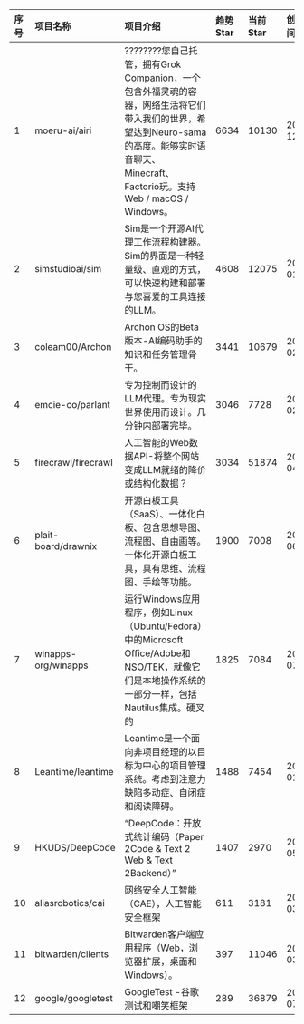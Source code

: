 |序号|项目名称|项目介绍|趋势Star|当前Star|创建时间|
|:---|:---|:---|:---|:---|:---|
|1|moeru-ai/airi|????????您自己托管，拥有Grok Companion，一个包含外福灵魂的容器，网络生活将它们带入我们的世界，希望达到Neuro-sama的高度。能够实时语音聊天、Minecraft、Factorio玩。支持Web / macOS / Windows。|6634|10130|2024-12-01|
|2|simstudioai/sim|Sim是一个开源AI代理工作流程构建器。Sim的界面是一种轻量级、直观的方式，可以快速构建和部署与您喜爱的工具连接的LLM。|4608|12075|2025-01-05|
|3|coleam00/Archon|Archon OS的Beta版本-AI编码助手的知识和任务管理骨干。|3441|10679|2025-02-07|
|4|emcie-co/parlant|专为控制而设计的LLM代理。专为现实世界使用而设计。几分钟内部署完毕。|3046|7728|2024-02-15|
|5|firecrawl/firecrawl|人工智能的Web数据API-将整个网站变成LLM就绪的降价或结构化数据？|3034|51874|2024-04-15|
|6|plait-board/drawnix|开源白板工具（SaaS）、一体化白板、包含思想导图、流程图、自由画等。一体化开源白板工具，具有思维、流程图、手绘等功能。|1900|7008|2024-06-04|
|7|winapps-org/winapps|运行Windows应用程序，例如Linux（Ubuntu/Fedora）中的Microsoft Office/Adobe和NSO/TEK，就像它们是本地操作系统的一部分一样，包括Nautilus集成。硬叉的|1825|7084|2023-07-05|
|8|Leantime/leantime|Leantime是一个面向非项目经理的以目标为中心的项目管理系统。考虑到注意力缺陷多动症、自闭症和阅读障碍。|1488|7454|2015-01-23|
|9|HKUDS/DeepCode|“DeepCode：开放式统计编码（Paper 2Code & Text 2 Web & Text 2Backend）”|1407|2970|2025-05-14|
|10|aliasrobotics/cai|网络安全人工智能（CAE），人工智能安全框架|611|3181|2025-03-31|
|11|bitwarden/clients|Bitwarden客户端应用程序（Web，浏览器扩展，桌面和Windows）。|397|11046|2016-03-09|
|12|google/googletest|GoogleTest -谷歌测试和嘲笑框架|289|36879|2015-07-28|